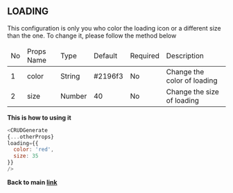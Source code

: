 ## LOADING ##

This configuration is only you who color the loading icon or a different size than the one. To change it, please follow the method below

<table>
  <thead>
    <tr>
      <td>No</td>
      <td>Props Name</td>
      <td>Type</td>
      <td>Default</td>
      <td>Required</td>
      <td>Description</td>
    </tr>
</thead>
<tbody>
  <tr>
    <td>1</td>
    <td>color</td>
    <td>String</td>
    <td>#2196f3</td>
    <td>No</td>
    <td>Change the color of loading</td>
  </tr>
  <tr>
    <td>2</td>
    <td>size</td>
    <td>Number</td>
    <td>40</td>
    <td>No</td>
    <td>Change the size of loading</td>
  </tr>
</tbody>
</table>

<b>This is how to using it</b>

```javascript
<CRUDGenerate
{...otherProps}
loading={{
  color: 'red',
  size: 35
}}
/>
```


<b>Back to main <a href="https://github.com/azharprabudi/react-autogenerate-crud">link</a></b>
